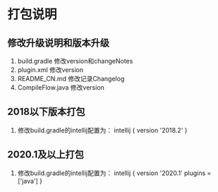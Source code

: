 # 打包说明

## 修改升级说明和版本升级
1. build.gradle 修改version和changeNotes
2. plugin.xml 修改version
3. README_CN.md 修改记录Changelog
4. CompileFlow.java 修改version

## 2018以下版本打包
1. 修改build.gradle的intellij配置为：
intellij {
    version '2018.2'
}

## 2020.1及以上打包
1. 修改build.gradle的intellij配置为：
intellij {
    version '2020.1'
    plugins = ['java']
}